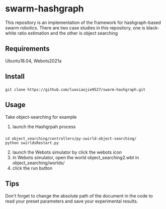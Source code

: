 # swarm-hashgraph
This repository is an implementation of the framework for hashgraph-based swarm robotics.
There are two case studies in this repository, one is black-white ratio estimation and the other is object searching
## Requirements
Ubuntu18.04, Webots2021a
## Install
###
    git clone https://github.com/luoxiaojie9527/swarm-hashgraph.git
## Usage
Take object-searching for example
1. launch the Hashgrpah process
###
    cd object_searching/controllers/py-swirld-object-searching/
    python swirldsRestart.py    
2. launch the Webots simulator by click the webots icon
3. In Webots simulator, open the world object_searching2.wbt in object_searching/worlds/
4. click the run button
## Tips
Don't forget to change the absolute path of the document in the code to read your preset parameters and save your experimental results.
